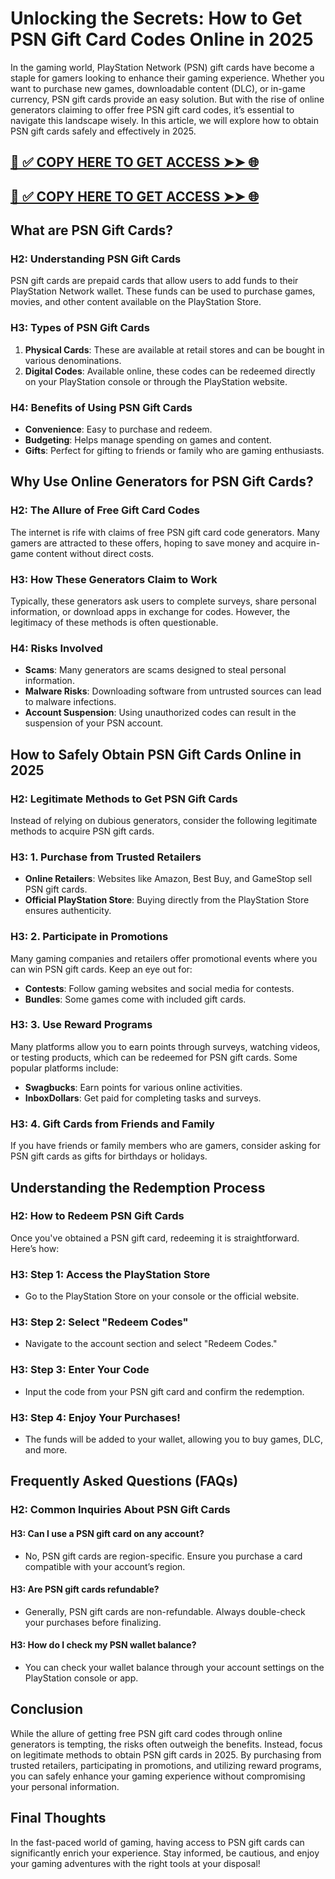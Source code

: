 # Unlocking the Secrets: How to Get PSN Gift Card Codes Online in 2025

In the gaming world, PlayStation Network (PSN) gift cards have become a staple for gamers looking to enhance their gaming experience. Whether you want to purchase new games, downloadable content (DLC), or in-game currency, PSN gift cards provide an easy solution. But with the rise of online generators claiming to offer free PSN gift card codes, it’s essential to navigate this landscape wisely. In this article, we will explore how to obtain PSN gift cards safely and effectively in 2025.

[📌 ✅ COPY HERE TO GET ACCESS ➤➤ 🌐](https://todaylink.site/freegiftcard)
--
[📌 ✅ COPY HERE TO GET ACCESS ➤➤ 🌐](https://todaylink.site/freegiftcard)
--
## What are PSN Gift Cards?

### H2: Understanding PSN Gift Cards

PSN gift cards are prepaid cards that allow users to add funds to their PlayStation Network wallet. These funds can be used to purchase games, movies, and other content available on the PlayStation Store. 

### H3: Types of PSN Gift Cards

1. **Physical Cards**: These are available at retail stores and can be bought in various denominations.
2. **Digital Codes**: Available online, these codes can be redeemed directly on your PlayStation console or through the PlayStation website.

### H4: Benefits of Using PSN Gift Cards

- **Convenience**: Easy to purchase and redeem.
- **Budgeting**: Helps manage spending on games and content.
- **Gifts**: Perfect for gifting to friends or family who are gaming enthusiasts.

## Why Use Online Generators for PSN Gift Cards?

### H2: The Allure of Free Gift Card Codes

The internet is rife with claims of free PSN gift card code generators. Many gamers are attracted to these offers, hoping to save money and acquire in-game content without direct costs.

### H3: How These Generators Claim to Work

Typically, these generators ask users to complete surveys, share personal information, or download apps in exchange for codes. However, the legitimacy of these methods is often questionable.

### H4: Risks Involved

- **Scams**: Many generators are scams designed to steal personal information.
- **Malware Risks**: Downloading software from untrusted sources can lead to malware infections.
- **Account Suspension**: Using unauthorized codes can result in the suspension of your PSN account.

## How to Safely Obtain PSN Gift Cards Online in 2025

### H2: Legitimate Methods to Get PSN Gift Cards

Instead of relying on dubious generators, consider the following legitimate methods to acquire PSN gift cards.

### H3: 1. Purchase from Trusted Retailers

- **Online Retailers**: Websites like Amazon, Best Buy, and GameStop sell PSN gift cards. 
- **Official PlayStation Store**: Buying directly from the PlayStation Store ensures authenticity.

### H3: 2. Participate in Promotions

Many gaming companies and retailers offer promotional events where you can win PSN gift cards. Keep an eye out for:

- **Contests**: Follow gaming websites and social media for contests.
- **Bundles**: Some games come with included gift cards.

### H3: 3. Use Reward Programs

Many platforms allow you to earn points through surveys, watching videos, or testing products, which can be redeemed for PSN gift cards. Some popular platforms include:

- **Swagbucks**: Earn points for various online activities.
- **InboxDollars**: Get paid for completing tasks and surveys.

### H3: 4. Gift Cards from Friends and Family

If you have friends or family members who are gamers, consider asking for PSN gift cards as gifts for birthdays or holidays.

## Understanding the Redemption Process

### H2: How to Redeem PSN Gift Cards

Once you've obtained a PSN gift card, redeeming it is straightforward. Here’s how:

### H3: Step 1: Access the PlayStation Store

- Go to the PlayStation Store on your console or the official website.

### H3: Step 2: Select "Redeem Codes"

- Navigate to the account section and select "Redeem Codes."

### H3: Step 3: Enter Your Code

- Input the code from your PSN gift card and confirm the redemption.

### H3: Step 4: Enjoy Your Purchases!

- The funds will be added to your wallet, allowing you to buy games, DLC, and more.

## Frequently Asked Questions (FAQs)

### H2: Common Inquiries About PSN Gift Cards

#### H3: Can I use a PSN gift card on any account?

- No, PSN gift cards are region-specific. Ensure you purchase a card compatible with your account’s region.

#### H3: Are PSN gift cards refundable?

- Generally, PSN gift cards are non-refundable. Always double-check your purchases before finalizing.

#### H3: How do I check my PSN wallet balance?

- You can check your wallet balance through your account settings on the PlayStation console or app.

## Conclusion

While the allure of getting free PSN gift card codes through online generators is tempting, the risks often outweigh the benefits. Instead, focus on legitimate methods to obtain PSN gift cards in 2025. By purchasing from trusted retailers, participating in promotions, and utilizing reward programs, you can safely enhance your gaming experience without compromising your personal information.

## Final Thoughts

In the fast-paced world of gaming, having access to PSN gift cards can significantly enrich your experience. Stay informed, be cautious, and enjoy your gaming adventures with the right tools at your disposal!
